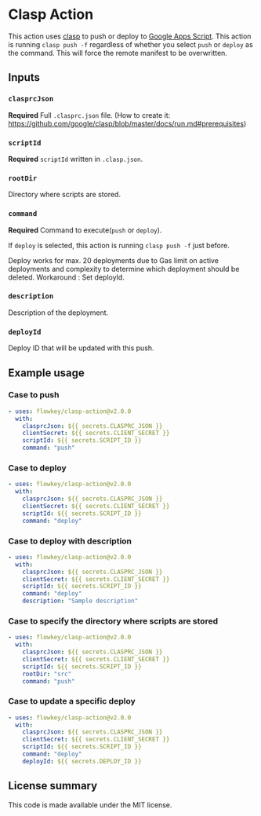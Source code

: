 # Clasp Action

This action uses [clasp](https://github.com/google/clasp) to push or deploy to [Google Apps Script](https://developers.google.com/apps-script/). This action is running `clasp push -f` regardless of whether you select `push` or `deploy` as the command. This will force the remote manifest to be overwritten.

## Inputs

### `clasprcJson`

**Required** Full `.clasprc.json` file. (How to create it: https://github.com/google/clasp/blob/master/docs/run.md#prerequisites)

### `scriptId`

**Required** `scriptId` written in `.clasp.json`.

### `rootDir`

Directory where scripts are stored.

### `command`

**Required** Command to execute(`push` or `deploy`).

If `deploy` is selected, this action is running `clasp push -f` just before.

Deploy works for max. 20 deployments due to Gas limit on active deployments and complexity to determine which deployment should be deleted.
Workaround : Set deployId.

### `description`

Description of the deployment.

### `deployId`

Deploy ID that will be updated with this push.

## Example usage

### Case to push

```yaml
- uses: flowkey/clasp-action@v2.0.0
  with:
    clasprcJson: ${{ secrets.CLASPRC_JSON }}
    clientSecret: ${{ secrets.CLIENT_SECRET }}
    scriptId: ${{ secrets.SCRIPT_ID }}
    command: "push"
```

### Case to deploy

```yaml
- uses: flowkey/clasp-action@v2.0.0
  with:
    clasprcJson: ${{ secrets.CLASPRC_JSON }}
    clientSecret: ${{ secrets.CLIENT_SECRET }}
    scriptId: ${{ secrets.SCRIPT_ID }}
    command: "deploy"
```

### Case to deploy with description

```yaml
- uses: flowkey/clasp-action@v2.0.0
  with:
    clasprcJson: ${{ secrets.CLASPRC_JSON }}
    clientSecret: ${{ secrets.CLIENT_SECRET }}
    scriptId: ${{ secrets.SCRIPT_ID }}
    command: "deploy"
    description: "Sample description"
```

### Case to specify the directory where scripts are stored

```yaml
- uses: flowkey/clasp-action@v2.0.0
  with:
    clasprcJson: ${{ secrets.CLASPRC_JSON }}
    clientSecret: ${{ secrets.CLIENT_SECRET }}
    scriptId: ${{ secrets.SCRIPT_ID }}
    rootDir: "src"
    command: "push"
```

### Case to update a specific deploy

```yaml
- uses: flowkey/clasp-action@v2.0.0
  with:
    clasprcJson: ${{ secrets.CLASPRC_JSON }}
    clientSecret: ${{ secrets.CLIENT_SECRET }}
    scriptId: ${{ secrets.SCRIPT_ID }}
    command: "deploy"
    deployId: ${{ secrets.DEPLOY_ID }}
```

## License summary

This code is made available under the MIT license.
